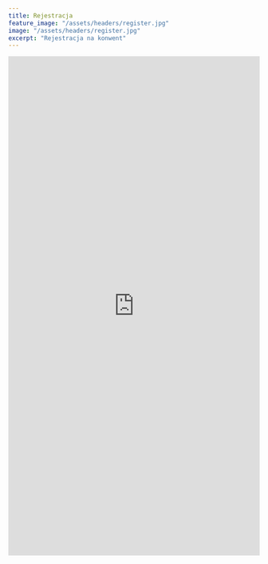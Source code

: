 ```yaml
---
title: Rejestracja
feature_image: "/assets/headers/register.jpg"
image: "/assets/headers/register.jpg"
excerpt: "Rejestracja na konwent"
---
```


<iframe src="https://docs.google.com/forms/d/e/1FAIpQLSfXKKp0ZgroR4jhk2phkgKQHbMS8l21uaFd1PZLSvtCNSZAFw/viewform?embedded=true" width="100%" height="1000" frameborder="0" marginheight="0" marginwidth="0">W razie problemów z rejestracją skontaktuj się z nami bezpośrednio.</iframe>
